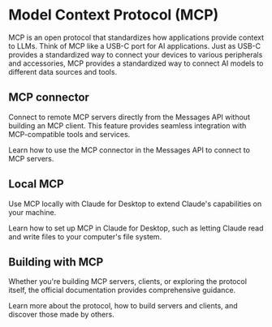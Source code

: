 # Model Context Protocol (MCP)

MCP is an open protocol that standardizes how applications provide context to LLMs. Think of MCP like a USB-C port for AI applications. Just as USB-C provides a standardized way to connect your devices to various peripherals and accessories, MCP provides a standardized way to connect AI models to different data sources and tools.

## MCP connector

Connect to remote MCP servers directly from the Messages API without building an MCP client. This feature provides seamless integration with MCP-compatible tools and services.

<Card title="MCP connector documentation" icon="cloud" href="/en/docs/agents-and-tools/mcp-connector">
  Learn how to use the MCP connector in the Messages API to connect to MCP servers.
</Card>

## Local MCP

Use MCP locally with Claude for Desktop to extend Claude's capabilities on your machine.

<Card title="MCP in Claude Desktop" icon="bolt" href="https://modelcontextprotocol.io/quickstart/user">
  Learn how to set up MCP in Claude for Desktop, such as letting Claude read and write files to your computer's file system.
</Card>

## Building with MCP

Whether you're building MCP servers, clients, or exploring the protocol itself, the official documentation provides comprehensive guidance.

<Card title="MCP Documentation" icon="book" href="https://modelcontextprotocol.io">
  Learn more about the protocol, how to build servers and clients, and discover those made by others.
</Card>
